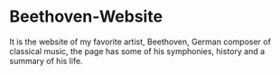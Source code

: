 # Beethoven-Website
It is the website of my favorite artist, Beethoven, German composer of classical music, the page has some of his symphonies, history and a summary of his life.
